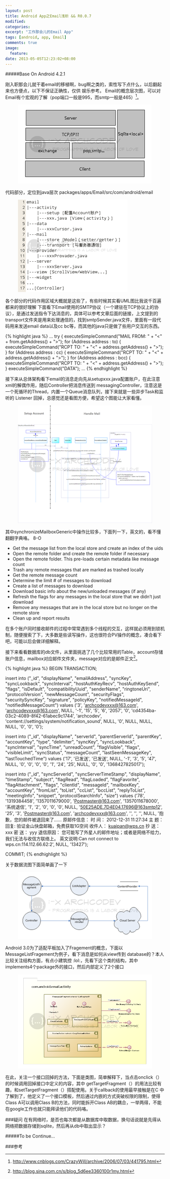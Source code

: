 ```yaml
---
layout: post
title: Android App之Email浅析 && R0.0.7
modified:
categories: 
excerpt: "工作那会儿的Email App"
tags: [android, app, Email]
comments: true
image:
  feature:
date: 2013-05-05T12:23:02+08:00
---
```

#####Base On Android 4.2.1

 刚入职那会儿就干着email的移植啊，bug啊之类的，索性写下点什么，以后翻起来也方便点，以下不保证正确性，仅供 娱乐参考。 Email的概念层次图，可以对Email有个宏观的了解（pop端口一般是995，而smtp一般是465）[^1]。
<figure>
	<a href="/images/2013/05/01.png"><img src="/images/2013/05/01.png"></a>
</figure>

代码部分，定位到java层次 packages/apps/Email/src/com/android/email
<figure>
	<a href="/images/2013/05/02.png"><img src="/images/2013/05/02.png"></a>
</figure>

各个部分的代码作用区域大概就是这些了，有些时候其实看UML图比我说千百遍都来的很好理解 下面看下Email使用的SMTP协议（一个建驻在TCP协议上的协议），是通过发送指令下达消息的，具体可以参考文章后面的链接，上文提到的 transport文件夹是用来处理通信的，找到smtpSender.java文件，里面有一段代码用来发送email data以及cc bc等，而其他的java只是做了些用户交互的东西。

{% highlight java %}
...
try {
    executeSimpleCommand("MAIL FROM: " + "<" + from.getAddress() + ">");
    for (Address address : to) {
        executeSimpleCommand("RCPT TO: " + "<" + address.getAddress() + ">");
    }
    for (Address address : cc) {
        executeSimpleCommand("RCPT TO: " + "<" + address.getAddress() + ">");
    }
    for (Address address : bcc) {
        executeSimpleCommand("RCPT TO: " + "<" + address.getAddress() + ">");
    }
    executeSimpleCommand("DATA");
...
{% endhighlight %}

接下来从总体架构看下email的消息走向先从setupxxx.java配置账户，在此注意xml的解偶作用，随后Controller把消息传送到 messagingController，注意这是一个死循环的Thread，内置一个Queue消息队列，接下来就是一些异步Task和监听的 Listener 回掉，总感觉还是看图方便，希望这个图能让大家看懂。

<figure>
	<a href="/images/2013/05/03_0.png"><img src="/images/2013/05/03.png"></a>
</figure>

其中synchronizeMailboxGeneric中操作比较多，下面列一下，英文的，看不懂翻翻字典咯。 8-O

* Get the message list from the local store and create an index of the uids
* Open the remote folder and create the remote folder if necessary
* Open the remote folder. This pre-loads certain metadata like message count
* Trash any remote messages that are marked as trashed locally
* Get the remote message count
* Determine the limit # of messages to download
* Create a list of messages to download
* Download basic info about the new/unloaded messages (if any)
* Refresh the flags for any messages in the local store that we didn’t just download
* Remove any messages that are in the local store but no longer on the remote store
* Clean up and report results

 在多个账户同时接收邮件的过程中常常遇到多个线程的交互，这样就必须用到锁机制，随便搜索了下，大多数是些读写操作，这也很符合PV操作的概念，凑合看下吧，可能以后会做详细解释。

接下来看看数据库的db文件，从里面挑选了几个比较常用的Table，account存储账户信息，mailbox对应邮件文件夹，message对应的是邮件正文[^2]。

{% highlight java %}
BEGIN TRANSACTION;

insert into  ("_id", "displayName", "emailAddress", "syncKey", "syncLookback", "syncInterval", "hostAuthKeyRecv", "hostAuthKeySend", "flags", "isDefault", "compatibilityUuid", "senderName", "ringtoneUri", "protocolVersion", "newMessageCount", "securityFlags", "securitySyncKey", "signature", "policyKey", "notifiedMessageId", "notifiedMessageCount") 
    		values ('3', 'archcodevxxx@163.com', 'archcodevxxx@163.com', NULL, '-1', '15', '5', '6', '2057', '0', 'cd4354ba-03c2-4089-8f42-61abec9c1744', 'archcodev', 'content://settings/system/notification_sound', NULL, '0', NULL, NULL, NULL, '0', '0', '0');

insert into  ("_id", "displayName", "serverId", "parentServerId", "parentKey", "accountKey", "type", "delimiter", "syncKey", "syncLookback", "syncInterval", "syncTime", "unreadCount", "flagVisible", "flags", "visibleLimit", "syncStatus", "messageCount", "lastSeenMessageKey", "lastTouchedTime") 
			values ('17', '已发送', '已发送', NULL, '-1', '3', '5', '47', NULL, '0', '0', '0', '0', '1', '24', '25', NULL, '0', '0', '1368427825017');

insert into  ("_id", "syncServerId", "syncServerTimeStamp", "displayName", "timeStamp", "subject", "flagRead", "flagLoaded", "flagFavorite", "flagAttachment", "flags", "clientId", "messageId", "mailboxKey", "accountKey", "fromList", "toList", "ccList", "bccList", "replyToList", "meetingInfo", "snippet", "protocolSearchInfo", "size") 
			values ('78', '1319384458', '1357011679000', 'Postmaster@163.com', '1357011678000', '系统退信', '1', '2', '0', '0', '0', NULL, '<50E25ADE.7D4E04.17696@163smtp12>', '25', '3', 'Postmaster@163.com', 'archcodevxxx@163.com', '', '', '', NULL, '抱歉，您的邮件被退回来了…… 原邮件信息： 时 间： 2012-12-31 11:27:34 主 题： 回复: 验证金山快盘邮箱，免费获取1G空间 收件人： kuaipan@wps.cn 抄 送： xxx 密 送： yyy 退信原因： 您可能写了外星人的邮件地址；或者是网络不给力，我们无法与收信方联络上。 英文说明:Can not connect to wps.cn:114.112.66.62:2', NULL, '13427');

COMMIT;
{% endhighlight %}

关于数据流图下面简单画了一下

<figure>
	<a href="/images/2013/05/04.png"><img src="/images/2013/05/04.png"></a>
</figure>

Android 3.0为了适配平板加入了Fragement的概念，下面以MessageListFragement为例子，看下消息是如何从view传到 database的？本人比较关注结构方面，有点小建筑控 :lol:，先看下这个类的结构，其中implements4个package外的接口，然后内部定义了2个接口

<figure>
	<a href="/images/2013/05/05.png"><img src="/images/2013/05/05_0.png"></a>
</figure>

在此，关注一个接口回掉的方法，下面是类图，简单解释下，当点击onclick（）的时候调用回掉接口中定义的内容，其中 getTargetFragment（）的用法比较有趣，和setTargetFragment（）搭配使用。关于callback的使用最早接触是在C 中了解到了，他定义了一个接口模板，然后通过内嵌的方式突破权限的限制，使得Class A可以调用Class B的方法，同时能拆开Class AB的耦合，一举两得，不能在google工作也就只能拜读他们的代码咯。

###疑问
在有网络时，是否也每次都是从数据库中取数据，换句话说就是先得从网络把数据存储到sqlite，然后再从db中取出显示？

#####To be Continue…

###参考
[^1]: <http://www.cnblogs.com/CrazyWill/archive/2006/07/03/441795.html>
[^2]: <http://blog.sina.com.cn/s/blog_5d6ee3360100r1my.html>